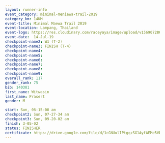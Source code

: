 ```yaml
---
layout: runner-info 
event_category: minimal-meniewa-trail-2019 
category_km: 14KM 
event-title: Minimal Maewa Trail 2019 
event-location: Lampang, Thailand 
event-logo: https://res.cloudinary.com/raceyaya/image/upload/v1569072805/logo/minimal-trail_ktnvsp.jpg 
event-date:  14-Jul-19 
checkpoint-name2: W1 (T-2) 
checkpoint-name3: FINISH (T-4) 
checkpoint-name4: 
checkpoint-name5: 
checkpoint-name6: 
checkpoint-name7: 
checkpoint-name8: 
checkpoint-name9: 
overall_rank: 117
gender_rank: 75
bib: 140381
first_name: Witwasin
last_name: Prasert
gender: M

start: Sun, 06-15-00 am
checkpoint2: Sun, 07-27-34 am
checkpoint3: Sun, 09-20-02 am
finish: 3-05-02
status: FINISHER
certificate: https://drive.google.com/file/d/1cGNUulIPtgqzSG1AyfAEMe5VDyocxb6v/view?usp=sharing
---
```

